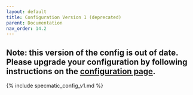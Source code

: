 ```yaml
---
layout: default
title: Configuration Version 1 (deprecated)
parent: Documentation
nav_order: 14.2
---
```


## Note: this version of the config is out of date. Please upgrade your configuration by following instructions on the [configuration page](/documentation/configuration.html).

{% include specmatic_config_v1.md %}
